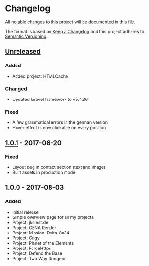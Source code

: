 # Changelog
All notable changes to this project will be documented in this file.

The format is based on [Keep a Changelog](http://keepachangelog.com/en/1.0.0/)
and this project adheres to [Semantic Versioning](http://semver.org/spec/v2.0.0.html).

## [Unreleased]
### Added
- Added project: HTMLCache

### Changed
- Updated laravel framework to v5.4.36

### Fixed
- A few grammatical errors in the german version
- Hover effect is now clickable on every position

## [1.0.1] - 2017-06-20
### Fixed
- Layout bug in contact section (text and image)
- Built assets in production mode

## 1.0.0 - 2017-08-03
### Added
- Initial release
- Simple overview page for all my projects
- Project: jkniest.de
- Project: GENA Render
- Project: Mission: Delta-8x34
- Project: Crigy
- Project: Planet of the Elements
- Project: ForceHttps
- Project: Defend the Base
- Project: Two Way Dungeon

[Unreleased]: https://github.com/jkniest/jkniest.de/compare/1.0.1...HEAD
[1.0.1]: https://github.com/jkniest/jkniest.de/compare/1.0.0...1.0.1